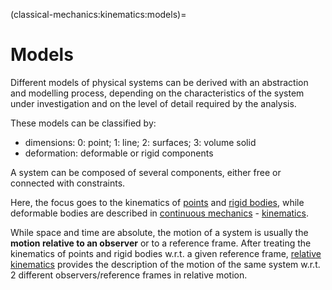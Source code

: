 (classical-mechanics:kinematics:models)=
# Models
Different models of physical systems can be derived with an abstraction and modelling process, depending on the characteristics of the system under investigation and on the level of detail required by the analysis.

These models can be classified by:
- dimensions: 0: point; 1: line; 2: surfaces; 3: volume solid
- deformation: deformable or rigid components

A system can be composed of several components, either free or connected with constraints.

Here, the focus goes to the kinematics of [points](classical-mechanics:kinematics:point) and [rigid bodies](classical-mechanics:kinematics:rigid-body), while deformable bodies are described in [continuous mechanics]() - [kinematics]().

While space and time are absolute, the motion of a system is usually the **motion relative to an observer** or to a reference frame. After treating the kinematics of points and rigid bodies w.r.t. a given reference frame, [relative kinematics](classical-mechanics:kinematics:relative) provides the description of the motion of the same system w.r.t. 2 different observers/reference frames in relative motion.

